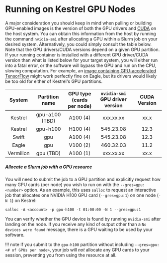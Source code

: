 # Running on Kestrel GPU Nodes



A major consideration you should keep in mind when pulling or building GPU-enabled images is the version of both the GPU drivers and [CUDA](https://developer.nvidia.com/cuda-toolkit) on the host system. You can obtain this information from the host by running the command `nvidia-smi` after allocating a GPU within a Slurm job on your desired system. Alternatively, you could simply consult the table below. Note that the GPU drivers/CUDA versions depend on a given GPU partition. If your running container is installed with a different GPU driver/CUDA version than what is listed below for your target system, you will either run into a fatal error, or the software will bypass the GPU and run on the CPU, slowing computation. For example, an [image containing GPU-accelerated TensorFlow](../../Machine_Learning/Containerized_TensorFlow/index.md) might work perfectly fine on Eagle, but its drivers would likely be too old for either of Kestrel's GPU partitions.

| System   | Partition name | GPU type<br>(cards per node) | `nvidia-smi`<br>GPU driver version | CUDA Version |
|:--------:|:--------------:|:----------------------------:|:----------------------------------:|:------------:|
| Kestrel  | gpu-a100 (TBD) | A100 (4)                     | xxx.xx.xx                          | xx.x         |
| Kestrel  | gpu-h100       | H100 (4)                     | 545.23.08                          | 12.3         |
| Swift    | gpu            | A100 (4)                     | 545.23.08                          | 12.3         |
| Eagle    | gpu            | V100 (2)                     | 460.32.03                          | 11.2         |
| Vermilion| gpu (TBD)      | A100 (1)                     | xxx.xx.xx                          | xx.x         |



##### Allocate a Slurm job with a GPU resource

 You will need to submit the job to a GPU partition and explicitly request how many GPU cards (per node) you wish to run on with the `--gres=gpu:<number>` option. As an example, this uses `salloc` to request an interactive job that allocates one NVIDIA H100 GPU card (`--gres=gpu:1`) on one node (`-N 1`) on Kestrel:

```
salloc -A <account> -p gpu-h100 -t 01:00:00 -N 1 --gres=gpu:1
```

You can verify whether the GPU device is found by running `nvidia-smi` after landing on the node. If you receive any kind of output other than a `No devices were found` message, there is a GPU waiting to be used by your software.

!!! note
    If you submit to the `gpu-h100` partition without including `--gres=gpu:<# of GPUs per node>`, your job will *not* allocate any GPU cards to your session, preventing you from using the resource at all.